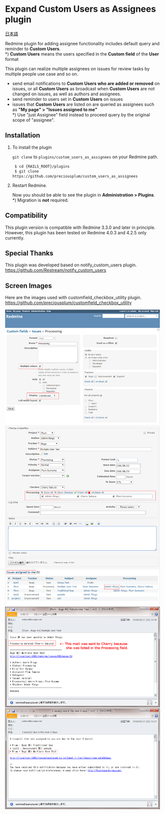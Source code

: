 # Expand Custom Users as Assignees plugin
[日本語](README_Ja.md)

Redmine plugin for adding assignee functionality includes default query and reminder to **Custom Users**.  
*) **Custom Users** means the users specified in the **Custom field** of the **User** format

This plugin can realize multiple assignees on issues for review tasks by multiple people use case and so on.
  * send email notifications to **Custom Users who are added or removed** on issues, or all **Custom Users** as broadcast when **Custom Users** are not changed on issues, as well as authors and assignees.
  * send reminder to users set in **Custom Users** on issues
  * issues that **Custom Users** are listed on are queried as assignees such as **"My page" > "Issues assigned to me"**  
    *) Use "just Assignee" field instead to proceed query by the original scope of "assignee".

## Installation

1. To install the plugin

    `git clone` to `plugins/custom_users_as_assignees` on your Redmine path.

        $ cd {RAILS_ROOT}/plugins
        $ git clone https://github.com/preciousplum/custom_users_as_assignees 

2. Restart Redmine.

    Now you should be able to see the plugin in **Administration > Plugins**.  
    *) Migration is **not** required. 

## Compatibility
This plugin version is compatible with Redmine 3.3.0 and later in principle.
However, this plugin has been tested on Redmine 4.0.3 and 4.2.5 only currently.

## Special Thanks
This plugin was developed based on  notify_custom_users plugin.
https://github.com/Restream/notify_custom_users

## Screen Images
Here are the images used with customfield_checkbox_utility plugin.  https://github.com/preciousplum/customfield_checkbox_utility

![Custom Field Setting](assets/images/custom_field_setting.png)  
![Edit Issue](assets/images/edit_issue.png)  
![Assigned to me](assets/images/assigned_to_me.png)  
![Notification](assets/images/notification.png)  
![Reminder](assets/images/reminder.png)  
